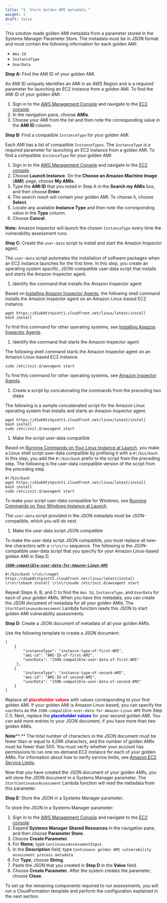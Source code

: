 ```yaml
---
title: "3. Store Golden AMI metadata."
weight: 3
draft: false
---
```


This solution reads golden AMI metadata from a parameter stored in the Systems Manager Parameter Store. The metadata must be in JSON format and must contain the following information for each golden AMI:

*   `Ami-Id`
*   `InstanceType`
*   `UserData`

**Step A:** Find the AMI ID of your golden AMI.

An AMI ID uniquely identifies an AMI in an AWS Region and is a required parameter for launching an EC2 instance from a golden AMI. To find the AMI ID of your golden AMI:

1.  Sign in to the [AWS Management Console](https://console.aws.amazon.com/console/home) and navigate to the [EC2 console](https://console.aws.amazon.com/ec2/).
2.  In the navigation pane, choose **AMIs**.
3.  Choose your AMI from the list and then note the corresponding value in the **AMI ID** column.

**Step B:** Find a compatible `InstanceType` for your golden AMI.

Each AMI has a list of compatible `InstanceTypes`. The `InstanceType` is a required parameter for launching an EC2 instance from a golden AMI. To find a compatible `InstanceType` for your golden AMI:

1.  Sign in to the [AWS Management Console](https://console.aws.amazon.com/console/home) and navigate to the [EC2 console](https://console.aws.amazon.com/ec2/).
2.  Choose **Launch Instance**. On the **Choose an Amazon Machine Image** (**AMI**) page, choose **My AMIs**.
3.  Type the **AMI ID** that you noted in Step A in the **Search my AMIs** box, and then choose **Enter**.
4.  The search result will contain your golden AMI. To choose it, choose **Select**.
5.  Locate any available **Instance Type** and then note the corresponding value in the **Type** column.
6.  Choose **Cancel**.

**Note:** Amazon Inspector will launch the chosen `InstanceType` every time the vulnerability assessment runs.

**Step C:** Create the `user-data` script to install and start the Amazon Inspector agent.

The `user-data` script automates the installation of software packages when an EC2 instance launches for the first time. In this step, you create an operating system specific, JSON-compatible user-data script that installs and starts the Amazon Inspector agent.

1.  Identify the command that installs the Amazon Inspector agent

Based on [Installing Amazon Inspector Agents](http://docs.aws.amazon.com/inspector/latest/userguide/inspector_installing-uninstalling-agents.html), the following shell command installs the Amazon Inspector agent on an Amazon Linux-based EC2 instance.

<div class="hide-language">

    wget https://d1wk0tztpsntt1.cloudfront.net/linux/latest/install
    bash install

</div>

To find this command for other operating systems, see [Installing Amazon Inspector Agents](http://docs.aws.amazon.com/inspector/latest/userguide/inspector_installing-uninstalling-agents.html).

1.  Identify the command that starts the Amazon Inspector agent

The following shell command starts the Amazon Inspector agent on an Amazon Linux-based EC2 instance.

    sudo /etc/init.d/awsagent start

To find this command for other operating systems, see [Amazon Inspector Agents](http://docs.aws.amazon.com/inspector/latest/userguide/inspector_agents.html).

1.  Create a script by concatenating the commands from the preceding two steps

The following is a sample concatenated script for the Amazon Linux operating system that installs and starts an Amazon Inspector agent.

    wget https://d1wk0tztpsntt1.cloudfront.net/linux/latest/install
    bash install
    sudo /etc/init.d/awsagent start

1.  Make the script user-data compatible

Based on [Running Commands on Your Linux Instance at Launch](http://docs.aws.amazon.com/AWSEC2/latest/UserGuide/user-data.html#user-data-api-cli), you make a Linux shell script user-data compatible by prefixing it with a `#!/bin/bash`. In this step, you add the `#!/bin/bash` prefix to the script from the preceding step. The following is the user-data compatible version of the script from the preceding step.

    #!/bin/bash
    wget https://d1wk0tztpsntt1.cloudfront.net/linux/latest/install
    bash install
    sudo /etc/init.d/awsagent start

To make your script user-data compatible for Windows, see [Running Commands on Your Windows Instance at Launch](http://docs.aws.amazon.com/AWSEC2/latest/WindowsGuide/ec2-windows-user-data.html).

The `user-data` script provided in the JSON metadata must be JSON-compatible, which you will do next.

1.  Make the user-data script JSON compatible

To make the user-data script JSON compatible, you must replace all new-line characters with a `\r\n\r\n` sequence. The following is the JSON-compatible user-data script that you specify for your Amazon Linux-based golden AMI in Step D.

<span style="text-decoration: underline">**`JSON-compatible-user-data-for-Amazon-Linux-AMI`**</span>

    #!/bin/bash \r\n\r\nwget https://d1wk0tztpsntt1.cloudfront.net/linux/latest/install \r\n\r\nbash install \r\n\r\nsudo /etc/init.d/awsagent start

Repeat Steps A, B, and C to find the `Ami Id`, `InstanceType`, and `UserData` for each of your golden AMIs. When you have this metadata, you can create the JSON document of metadata for all your golden AMIs. The `StartContinuousAssessment` Lambda function reads this JSON to start golden AMI vulnerability assessments.

**Step D**: Create a JSON document of metadata of all your golden AMIs.

Use the following template to create a JSON document:

<div class="hide-language">

    [	
        { 
            "instanceType": "instance-type-of-first-AMI", 
            "ami-id": "AMI-ID-of-first-AMI", 
            "userData": "JSON-compatible-user-data-of-first-AMI"
         },
        { 
            "instanceType": "instance-type-of-second-AMI",
            "ami-id": "AMI-ID-of-second-AMI",
            "userData": "JSON-compatible-user-data-of-second-AMI" 
        }
    ]

</div>

Replace all <span style="color: #ff0000">**placeholder values**</span> with values corresponding to your first golden AMI. If your golden AMI is Amazon Linux-based, you can specify the `userData` as the `JSON-compatible-user-data-for-Amazon-Linux-AMI` from Step C.5\. Next, replace the <span style="color: #0000ff">**placeholder values**</span> for your second golden AMI. You can add more entries to your JSON document, if you have more than two golden AMIs.

**Note****:** The total number of characters in the JSON document must be fewer than or equal to 4,096 characters, and the number of golden AMIs must be fewer than 500\. You must verify whether your account has permissions to run one on-demand EC2 instance for each of your golden AMIs. For information about how to verify service limits, see [Amazon EC2 Service Limits](http://docs.aws.amazon.com/AWSEC2/latest/UserGuide/ec2-resource-limits.html).

Now that you have created the JSON document of your golden AMIs, you will store the JSON document in a Systems Manager parameter. The `StartContinuousAssessment` Lambda function will read the metadata from this parameter.

**Step E:** Store the JSON in a Systems Manager parameter.

To store the JSON in a Systems Manager parameter:

1.  Sign in to the [AWS Management Console](https://console.aws.amazon.com/console/home) and navigate to the [EC2 console](https://console.aws.amazon.com/ec2/).
2.  Expand **Systems Manager Shared Resources** in the navigation pane, and then choose **Parameter Store**.
3.  Choose **Create Parameter**.
4.  For **Name**, type `ContinuousAssessmentInput`.
5.  In the **Description** field, type `Continuous golden AMI vulnerability assessment process metadata`.
6.  For **Type**, choose **String**.
7.  Paste the JSON that you created in **Step D** in the **Value** field.
8.  Choose **Create Parameter**. After the system creates the parameter, choose **Close**.

To set up the remaining components required to run assessments, you will run a CloudFormation template and perform the configuration explained in the next section.

